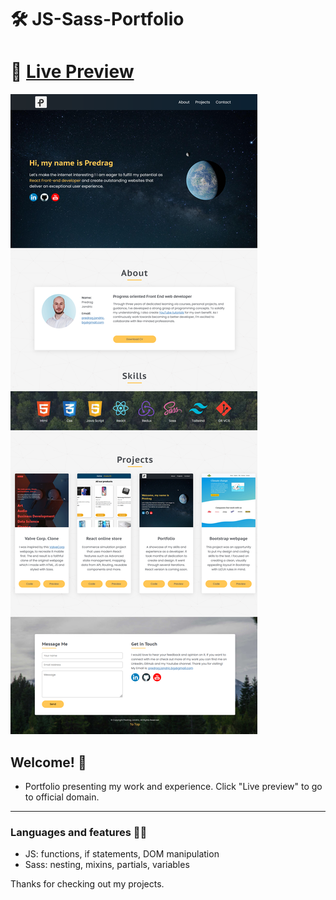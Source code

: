 # 🛠 JS-Sass-Portfolio

# 🔗 [Live Preview](https://www.predrag-jandric.com/)
![Design preview](./preview.png)

## Welcome! 👋

- Portfolio presenting my work and experience. Click "Live preview" to go to official domain.

---

### Languages and features 👨‍💻 

- JS: functions, if statements, DOM manipulation
- Sass: nesting, mixins, partials, variables

Thanks for checking out my projects.

